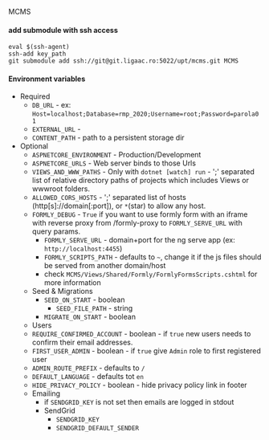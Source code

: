 MCMS


#### add submodule with ssh access
```
eval $(ssh-agent)
ssh-add key_path
git submodule add ssh://git@git.ligaac.ro:5022/upt/mcms.git MCMS
```

#### Environment variables 
  * Required
    * `DB_URL` - ex: `Host=localhost;Database=rmp_2020;Username=root;Password=parola01`
    * `EXTERNAL_URL` -  
    * `CONTENT_PATH` - path to a persistent storage dir
  * Optional
    * `ASPNETCORE_ENVIRONMENT` - Production/Development
    * `ASPNETCORE_URLS` - Web server binds to those Urls
    * `VIEWS_AND_WWW_PATHS` - Only with ``dotnet [watch] run`` - ';' separated list of relative directory paths of projects which includes Views or wwwroot folders.
    * `ALLOWED_CORS_HOSTS` - ';' separated list of hosts (http[s]://domain[:port]), or `*`(star) to allow any host.
    * `FORMLY_DEBUG` - `True` if you want to use formly form with an iframe with reverse proxy from /formly-proxy to `FORMLY_SERVE_URL` with query params.
      * `FORMLY_SERVE_URL` - domain+port for the ng serve app (ex: `http://localhost:4455`)
      * `FORMLY_SCRIPTS_PATH` - defaults to `~`, change it if the js files should be served from another domain/host
      * check `MCMS/Views/Shared/Formly/FormlyFormsScripts.cshtml` for more information
    * Seed & Migrations
        * `SEED_ON_START` - boolean
          * `SEED_FILE_PATH` - string
        * `MIGRATE_ON_START` - boolean
    *  Users
      * `REQUIRE_CONFIRMED_ACCOUNT` - boolean - if `true` new users needs to confirm their email addresses.
      * `FIRST_USER_ADMIN` - boolean - if `true` give `Admin` role to first registered user
    * `ADMIN_ROUTE_PREFIX` - defaults to `/`
    * `DEFAULT_LANGUAGE` - defaults tot `en`
    * `HIDE_PRIVACY_POLICY` - boolean - hide privacy policy link in footer
    * Emailing
        * if `SENDGRID_KEY` is not set then emails are logged in stdout
        * SendGrid
          * `SENDGRID_KEY`
          * `SENDGRID_DEFAULT_SENDER`
